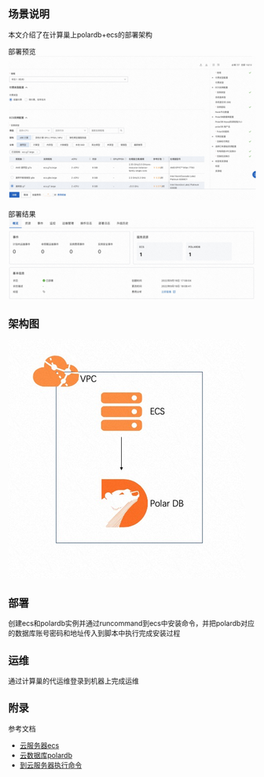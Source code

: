 ## 场景说明
本文介绍了在计算巢上polardb+ecs的部署架构

部署预览
![deploy.jpg](deploy.jpg)

部署结果
![result.jpg](result.jpg)

## 架构图
![architecture.jpg](architecture.jpg)


## 部署

创建ecs和polardb实例并通过runcommand到ecs中安装命令，并把polardb对应的数据库账号密码和地址传入到脚本中执行完成安装过程

## 运维
通过计算巢的代运维登录到机器上完成运维

## 附录
参考文档
* [云服务器ecs](https://ros.console.aliyun.com/resourceType/ALIYUN::ECS::InstanceGroup)
* [云数据库polardb](https://ros.console.aliyun.com/resourceType/ALIYUN::POLARDB::DBCluster)
* [到云服务器执行命令](https://ros.console.aliyun.com/resourceType/ALIYUN::ECS::RunCommand)